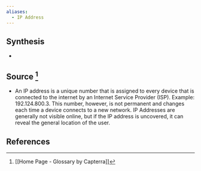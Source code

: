 ```yaml
---
aliases:
  - IP Address
---
```

## Synthesis
- 
## Source [^1]
- An IP address is a unique number that is assigned to every device that is connected to the internet by an Internet Service Provider (ISP). Example: 192.124.800.3. This number, however, is not permanent and changes each time a device connects to a new network. IP Addresses are generally not visible online, but if the IP address is uncovered, it can reveal the general location of the user.
## References

[^1]: [[Home Page - Glossary by Capterra]]